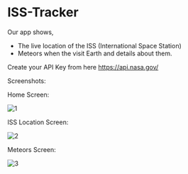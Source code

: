 # ISS-Tracker

Our app shows,
  * The live location of the ISS (International Space Station)
  * Meteors when the visit Earth and details about them.

Create your API Key from here https://api.nasa.gov/

Screenshots:

Home Screen:

![1](https://user-images.githubusercontent.com/17800800/155842690-f6594a65-c7a3-4d2f-9902-60698460ed35.png)

ISS Location Screen:

![2](https://user-images.githubusercontent.com/17800800/155842694-4a7ec21f-23e1-4aef-9acb-a89891eec7d7.png)

Meteors Screen:

![3](https://user-images.githubusercontent.com/17800800/155842696-1bc3459c-9e06-4681-ac2e-b080579b625a.png)
